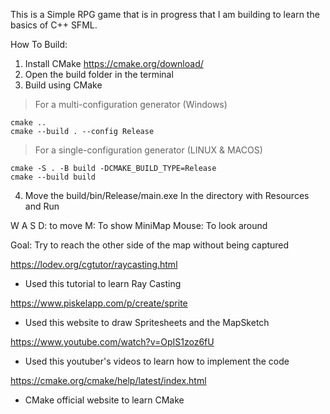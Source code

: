 This is a Simple RPG game that is in progress that I am building to learn the basics of C++ SFML.

How To Build:
1) Install CMake https://cmake.org/download/
2) Open the build folder in the terminal
3) Build using CMake
> For a multi-configuration generator (Windows)
```
cmake ..
cmake --build . --config Release
```
> For a single-configuration generator (LINUX & MACOS)
```
cmake -S . -B build -DCMAKE_BUILD_TYPE=Release
cmake --build build
```
4) Move the build/bin/Release/main.exe In the directory with Resources and Run

W A S D: to move
M: To show MiniMap
Mouse: To look around

Goal: Try to reach the other side of the map without being captured



https://lodev.org/cgtutor/raycasting.html
- Used this tutorial to learn Ray Casting 

https://www.piskelapp.com/p/create/sprite
- Used this website to draw Spritesheets and the MapSketch

https://www.youtube.com/watch?v=OpIS1zoz6fU
- Used this youtuber's videos to learn how to implement the code

https://cmake.org/cmake/help/latest/index.html
- CMake official website to learn CMake
